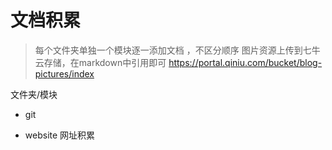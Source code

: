 # 文档积累

> 每个文件夹单独一个模块逐一添加文档 ，不区分顺序
> 图片资源上传到七牛云存储，在markdown中引用即可 https://portal.qiniu.com/bucket/blog-pictures/index

文件夹/模块
* git

* website 网址积累
